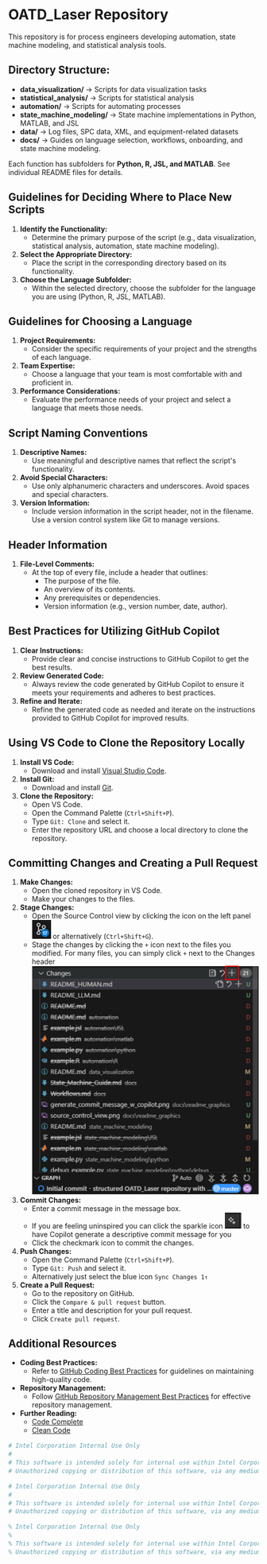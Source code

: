 ﻿# OATD_Laser Repository
This repository is for process engineers developing automation, state machine modeling, and statistical analysis tools.

## Directory Structure:
- **data_visualization/** → Scripts for data visualization tasks
- **statistical_analysis/** → Scripts for statistical analysis
- **automation/** → Scripts for automating processes
- **state_machine_modeling/** → State machine implementations in Python, MATLAB, and JSL
- **data/** → Log files, SPC data, XML, and equipment-related datasets
- **docs/** → Guides on language selection, workflows, onboarding, and state machine modeling.

Each function has subfolders for **Python, R, JSL, and MATLAB**. See individual README files for details.

## Guidelines for Deciding Where to Place New Scripts
1. **Identify the Functionality:**
   - Determine the primary purpose of the script (e.g., data visualization, statistical analysis, automation, state machine modeling).
2. **Select the Appropriate Directory:**
   - Place the script in the corresponding directory based on its functionality.
3. **Choose the Language Subfolder:**
   - Within the selected directory, choose the subfolder for the language you are using (Python, R, JSL, MATLAB).

## Guidelines for Choosing a Language
1. **Project Requirements:**
   - Consider the specific requirements of your project and the strengths of each language.
2. **Team Expertise:**
   - Choose a language that your team is most comfortable with and proficient in.
3. **Performance Considerations:**
   - Evaluate the performance needs of your project and select a language that meets those needs.

## Script Naming Conventions
1. **Descriptive Names:**
   - Use meaningful and descriptive names that reflect the script's functionality.
2. **Avoid Special Characters:**
   - Use only alphanumeric characters and underscores. Avoid spaces and special characters.
3. **Version Information:**
   - Include version information in the script header, not in the filename. Use a version control system like Git to manage versions.

## Header Information
1. **File-Level Comments:**
   - At the top of every file, include a header that outlines:
     - The purpose of the file.
     - An overview of its contents.
     - Any prerequisites or dependencies.
     - Version information (e.g., version number, date, author).

## Best Practices for Utilizing GitHub Copilot
1. **Clear Instructions:**
   - Provide clear and concise instructions to GitHub Copilot to get the best results.
2. **Review Generated Code:**
   - Always review the code generated by GitHub Copilot to ensure it meets your requirements and adheres to best practices.
3. **Refine and Iterate:**
   - Refine the generated code as needed and iterate on the instructions provided to GitHub Copilot for improved results.

## Using VS Code to Clone the Repository Locally
1. **Install VS Code:**
   - Download and install [Visual Studio Code](https://code.visualstudio.com/).
2. **Install Git:**
   - Download and install [Git](https://git-scm.com/).
3. **Clone the Repository:**
   - Open VS Code.
   - Open the Command Palette (`Ctrl+Shift+P`).
   - Type `Git: Clone` and select it.
   - Enter the repository URL and choose a local directory to clone the repository.

## Committing Changes and Creating a Pull Request
1. **Make Changes:**
   - Open the cloned repository in VS Code.
   - Make your changes to the files.
2. **Stage Changes:**
   - Open the Source Control view by clicking the icon on the left panel ![Source Control View](docs\readme_graphics\source_control_view.png) or alternatively (`Ctrl+Shift+G`).
   - Stage the changes by clicking the `+` icon next to the files you modified. For many files, you can simply click `+` next to the Changes header ![Changes Header](docs\readme_graphics\stage_all_changes.png)
3. **Commit Changes:**
   - Enter a commit message in the message box.
   - If you are feeling uninspired you can click the sparkle icon ![Copilot Message](docs\readme_graphics\generate_commit_message_w_copilot.png) to have Copilot generate a descriptive commit message for you 
   - Click the checkmark icon to commit the changes.
4. **Push Changes:**
   - Open the Command Palette (`Ctrl+Shift+P`).
   - Type `Git: Push` and select it.
   - Alternatively just select the blue icon `Sync Changes 1↑`
5. **Create a Pull Request:**
   - Go to the repository on GitHub.
   - Click the `Compare & pull request` button.
   - Enter a title and description for your pull request.
   - Click `Create pull request`.

## Additional Resources
- **Coding Best Practices:**
  - Refer to [GitHub Coding Best Practices](https://docs.github.com/en/github/setting-up-and-managing-your-github-user-account) for guidelines on maintaining high-quality code.
- **Repository Management:**
  - Follow [GitHub Repository Management Best Practices](https://docs.github.com/en/repositories/creating-and-managing-repositories) for effective repository management.
- **Further Reading:**
  - [Code Complete](https://en.wikipedia.org/wiki/Code_Complete)
  - [Clean Code](https://en.wikipedia.org/wiki/Clean_Code)

```python
# Intel Corporation Internal Use Only
# 
# This software is intended solely for internal use within Intel Corporation.
# Unauthorized copying or distribution of this software, via any medium, is strictly prohibited.
```
```r
# Intel Corporation Internal Use Only
# 
# This software is intended solely for internal use within Intel Corporation.
# Unauthorized copying or distribution of this software, via any medium, is strictly prohibited.
```
```matlab
% Intel Corporation Internal Use Only
% 
% This software is intended solely for internal use within Intel Corporation.
% Unauthorized copying or distribution of this software, via any medium, is strictly prohibited.
```

